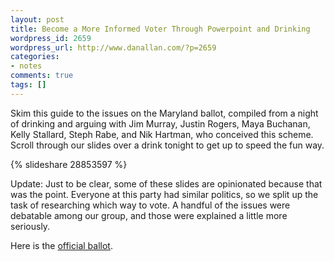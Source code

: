 ```yaml
---
layout: post
title: Become a More Informed Voter Through Powerpoint and Drinking
wordpress_id: 2659
wordpress_url: http://www.danallan.com/?p=2659
categories:
- notes
comments: true
tags: []
---
```

Skim this guide to the issues on the Maryland ballot, compiled from a night of drinking and arguing with Jim Murray, Justin Rogers, Maya Buchanan, Kelly Stallard, Steph Rabe, and Nik Hartman, who conceived this scheme. Scroll through our slides over a drink tonight to get up to speed the fun way.

{% slideshare 28853597 %}

Update: Just to be clear, some of these slides are opinionated because that was the point. Everyone at this party had similar politics, so we split up the task of researching which way to vote. A handful of the issues were debatable among our group, and those were explained a little more seriously.

Here is the [official ballot](http://www.elections.state.md.us/elections/2012/general_ballot_proofs/03.pdf).
